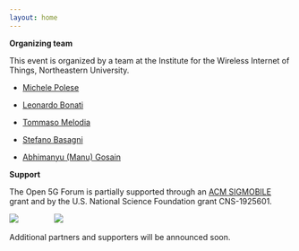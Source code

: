 ```yaml
---
layout: home
---
```


**Organizing team** 

This event is organized by a team at the Institute for the Wireless Internet of Things, Northeastern University.

- [Michele Polese](/open-5g-forum/speakers/michele-polese)
- [Leonardo Bonati](/open-5g-forum/speakers/leonardo-bonati)


- [Tommaso Melodia](https://ece.northeastern.edu/wineslab/tmelodia.php)
- [Stefano Basagni](https://ece.northeastern.edu/fac-ece/basagni/people.html)
- [Abhimanyu (Manu) Gosain](https://coe.northeastern.edu/people/gosain-manu/)


**Support** 


The Open 5G Forum is partially supported through an [ACM SIGMOBILE](https://www.sigmobile.org/grav/) grant and by the U.S. National Science Foundation grant CNS-1925601.

<div id="banner">
    <div style="width: 15%; display: inline-block;">
        <img src ="/open-5g-forum/assets/images/sigmobile-logo.png">
    </div>
    <div style="width: 25%; display: inline-block;">
        <img src ="/open-5g-forum/assets/images/NU_IoT_NLuxPlus_BRBB.png">
    </div>
<!--     <div class="inline-block">
        <img src ="img3.jpg">
    </div> -->
</div>

Additional partners and supporters will be announced soon.



